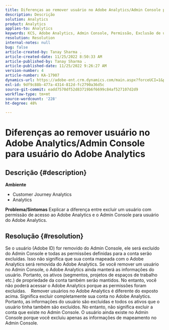 ```yaml
---
title: Diferenças ao remover usuário no Adobe Analytics/Admin Console para usuário do Adobe Analytics
description: Descrição
solution: Analytics
product: Analytics
applies-to: Analytics
keywords: KCS, Adobe Analytics, Admin Console, Permissão, Exclusão de usuário, Remoção de usuário
resolution: Resolution
internal-notes: null
bug: false
article-created-by: Tanay Sharma .
article-created-date: 11/25/2022 8:50:33 AM
article-published-by: Tanay Sharma .
article-published-date: 11/25/2022 9:26:27 AM
version-number: 4
article-number: KA-17907
dynamics-url: https://adobe-ent.crm.dynamics.com/main.aspx?forceUCI=1&pagetype=entityrecord&etn=knowledgearticle&id=bbe3b632-9e6c-ed11-9561-6045bd006e5a
exl-id: 9df9c88b-477a-4314-812d-fc2790a36d5c
source-git-commit: eadd7570df52d83719b6f6699c84af527107d2d9
workflow-type: tm+mt
source-wordcount: '228'
ht-degree: 48%

---
```


# Diferenças ao remover usuário no Adobe Analytics/Admin Console para usuário do Adobe Analytics

## Descrição {#description}

<b>Ambiente</b>
- Customer Journey Analytics
- Analytics



<b>Problema/Sintomas</b>
Explicar a diferença entre excluir um usuário com permissão de acesso ao Adobe Analytics e o Admin Console para usuário do Adobe Analytics.


## Resolução {#resolution}


Se o usuário (Adobe ID) for removido do Admin Console, ele será excluído do Admin Console e todas as permissões definidas para a conta serão excluídas.
Isso não significa que sua conta mapeada com o Adobe Analytics será removida do Adobe Analytics. Se você remover um usuário no Admin Console, o Adobe Analytics ainda manterá as informações do usuário.
Portanto, os ativos (segmentos, projetos de espaços de trabalho etc.) de propriedade da conta também serão mantidos.
No entanto, você não poderá acessar o Adobe Analytics porque as permissões foram excluídas.
  
Remover usuários no Adobe Analytics é diferente do exposto acima. Significa excluir completamente sua conta no Adobe Analytics.
Portanto, as informações do usuário são excluídas e todos os ativos que o usuário tinha também são excluídos.
No entanto, não significa excluir a conta que existe no Admin Console. O usuário ainda existe no Admin Console porque você excluiu apenas as informações de mapeamento no Admin Console.
